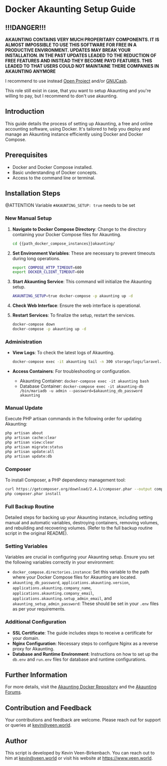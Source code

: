 # Docker Akaunting Setup Guide

## !!!DANGER!!!

**AKAUNTING CONTAINS VERY MUCH PROPERITARY COMPONENTS. IT IS ALMOST IMPOSSIBLE TO USE THIS SOFTWARE FOR FREE IN A PRODUCTIVE ENVIRONMENT. UPDATES MAY BREAK YOUR INSTALLATION. IN THE PAST UPDATES LEADED TO THE REDUCTION OF FREE FEATURES AND INSTEAD THEY BECOME PAYD FEATURES. THIS LEADED TO THAT USERS COULD NOT MAINTAINE THERE COMPANIES IN AKAUNTING ANYMORE**

I recommend to use instead [Open Project](../docker-openproject/) and/or [GNUCash](../pc-gnucash/).

This role still exist in case, that you want to setup Akaunting and you're willing to pay, but I recommend to don't use akaunting.  

## Introduction
This guide details the process of setting up Akaunting, a free and online accounting software, using Docker. It's tailored to help you deploy and manage an Akaunting instance efficiently using Docker and Docker Compose.

## Prerequisites
- Docker and Docker Compose installed.
- Basic understanding of Docker concepts.
- Access to the command line or terminal.

## Installation Steps

@ATTENTION Variable ```#AKAUNTING_SETUP: true``` needs to be set

### New Manual Setup
1. **Navigate to Docker Compose Directory**: Change to the directory containing your Docker Compose files for Akaunting.

    ```bash
    cd {{path_docker_compose_instances}}akaunting/
    ```

2. **Set Environment Variables**: These are necessary to prevent timeouts during long operations.

    ```bash
    export COMPOSE_HTTP_TIMEOUT=600
    export DOCKER_CLIENT_TIMEOUT=600
    ```

3. **Start Akaunting Service**: This command will initialize the Akaunting setup.

    ```bash
    AKAUNTING_SETUP=true docker-compose -p akaunting up -d
    ```

4. **Check Web Interface**: Ensure the web interface is operational.

5. **Restart Services**: To finalize the setup, restart the services.

    ```bash
    docker-compose down
    docker-compose -p akaunting up -d
    ```

### Administration
- **View Logs**: To check the latest logs of Akaunting.

    ```bash
    docker-compose exec -it akaunting tail -n 300 storage/logs/laravel.log 
    ```

- **Access Containers**: For troubleshooting or configuration.
  - Akaunting Container: `docker-compose exec -it akaunting bash`
  - Database Container: `docker-compose exec -it akaunting-db /bin/mariadb -u admin --password=$akaunting_db_password akaunting`

### Manual Update
Execute PHP artisan commands in the following order for updating Akaunting:

```bash
php artisan about
php artisan cache:clear
php artisan view:clear
php artisan migrate:status
php artisan update:all
php artisan update:db
```

### Composer
To install Composer, a PHP dependency management tool:

```bash
curl https://getcomposer.org/download/2.4.1/composer.phar --output composer.phar
php composer.phar install
```

### Full Backup Routine
Detailed steps for backing up your Akaunting instance, including setting manual and automatic variables, destroying containers, removing volumes, and rebuilding and recovering volumes. (Refer to the full backup routine script in the original README).

### Setting Variables
Variables are crucial in configuring your Akaunting setup. Ensure you set the following variables correctly in your environment:

- `docker_compose.directories.instance`: Set this variable to the path where your Docker Compose files for Akaunting are located.
- `akaunting_db_password`, `applications.akaunting.version`, `applications.akaunting.company_name`, `applications.akaunting.company_email`, `applications.akaunting.setup_admin_email`, and `akaunting_setup_admin_password`: These should be set in your `.env` files as per your requirements.

### Additional Configuration
- **SSL Certificate**: The guide includes steps to receive a certificate for your domain.
- **Nginx Configuration**: Necessary steps to configure Nginx as a reverse proxy for Akaunting.
- **Database and Runtime Environment**: Instructions on how to set up the `db.env` and `run.env` files for database and runtime configurations.

## Further Information
For more details, visit the [Akaunting Docker Repository](https://github.com/akaunting/docker) and the [Akaunting Forums](https://akaunting.com/forum).

## Contribution and Feedback

Your contributions and feedback are welcome. Please reach out for support or queries at kevin@veen.world.

## Author

This script is developed by Kevin Veen-Birkenbach. You can reach out to him at kevin@veen.world or visit his website at https://www.veen.world.